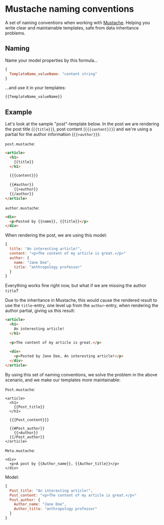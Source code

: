 # Mustache naming conventions
A set of naming conventions when working with [Mustache](https://mustache.github.io/). Helping you write clear and maintainable templates, safe from data inheritance problems.

## Naming
Name your model properties by this formula...

```js
{
  TemplateName_valueName: "content string"
}
```
...and use it in your templates:
```html
{{TemplateName_valueName}}
```

## Example
Let's look at the sample "post"-template below. In the post we are rendering the post title (`{{title}}`), post content (`{{{content}}}`) and we're using a partial for the author information (`{{>author}}`):

`post.mustache`:
```html
<article>
  <h1>
    {{title}}
  </h1>
  
  {{{content}}}
    
  {{#author}}
    {{>author}}
  {{/author}}
</article>
```

`author.mustache`:
```html
<div>
  <p>Posted by {{name}}, {{title}}</p>
</div>
```
When rendering the post, we are using this model:

```js
{
  title: "An interesting article!",
  content: "<p>The content of my article is great.</p>"
  author: {
    name: "Jane Doe",
    title: "anthropology professor"
  }
}
```

Everything works fine right now, but what if we are missing the author `title`?

Due to the inheritance in Mustache, this would cause the rendered result to use the `title`-entry, one level up from the `author`-entry, when rendering the author partial, giving us this result:

```html
<article>
  <h1>
    An interesting article!
  </h1>
  
  <p>The content of my article is great.</p>
  
  <div>
    <p>Posted by Jane Doe, An interesting article!</p>
  </div>
</article>
```

By using this set of naming conventions, we solve the problem in the above scenario, and we make our templates more maintainable:

`Post.mustache`:
```
<article>
  <h1>
    {{Post_title}}
  </h1>
  
  {{{Post_content}}}
  
  {{#Post_author}}
    {{>Author}}
  {{/Post_author}}
</article>
```

`Meta.mustache`:
```
<div>
  <p>A post by {{Author_name}}, {{Author_title}}</p>
</div>
```

Model:
```js
{
  Post_title: "An interesting article!",
  Post_content: "<p>The content of my article is great.</p>"
  Post_author: {
    Author_name: "Jane Doe",
    Author_title: "anthropology professor"
  }
}
```
